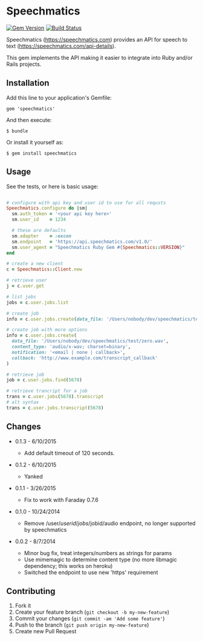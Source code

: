 # Speechmatics

[![Gem Version](https://badge.fury.io/rb/speechmatics.svg)](http://badge.fury.io/rb/speechmatics)
[![Build Status](https://travis-ci.org/PRX/speechmatics.svg?branch=master)](https://travis-ci.org/PRX/speechmatics)

Speechmatics (https://speechmatics.com) provides an API for speech to text (https://speechmatics.com/api-details).

This gem implements the API making it easier to integrate into Ruby and/or Rails projects.

## Installation

Add this line to your application's Gemfile:

    gem 'speechmatics'

And then execute:

    $ bundle

Or install it yourself as:

    $ gem install speechmatics

## Usage

See the tests, or here is basic usage:
```ruby

# configure with api key and user id to use for all requsts
Speechmatics.configure do |sm|
  sm.auth_token = '<your api key here>'
  sm.user_id    = 1234

  # these are defaults
  sm.adapter    = :excon
  sm.endpoint   = 'https://api.speechmatics.com/v1.0/'
  sm.user_agent = "Speechmatics Ruby Gem #{Speechmatics::VERSION}"
end

# create a new client
c = Speechmatics::Client.new

# retrieve user
j = c.user.get

# list jobs
jobs = c.user.jobs.list

# create job
info = c.user.jobs.create(data_file: '/Users/nobody/dev/speechmatics/test/zero.wav')

# create job with more options
info = c.user.jobs.create(
  data_file: '/Users/nobody/dev/speechmatics/test/zero.wav',
  content_type: 'audio/x-wav; charset=binary',
  notification: '<email | none | callback>',
  callback: 'http://www.example.com/transcript_callback'
)

# retrieve job
job = c.user.jobs.find(5678)

# retrieve trancript for a job
trans = c.user.jobs(5678).transcript
# alt syntax
trans = c.user.jobs.transcript(5678)

```

## Changes

* 0.1.3 - 6/10/2015
  - Add default timeout of 120 seconds.

* 0.1.2 - 6/10/2015
  - Yanked

* 0.1.1 - 3/26/2015
  - Fix to work with Faraday 0.7.6

* 0.1.0 - 10/24/2014
  - Remove /user/$userid/jobs/$jobid/audio endpoint, no longer supported by speechmatics

* 0.0.2 - 8/7/2014
  - Minor bug fix, treat integers/numbers as strings for params
  - Use mimemagic to determine content type (no more libmagic dependency; this works on heroku)
  - Switched the endpoint to use new 'https' requirement

## Contributing

1. Fork it
2. Create your feature branch (`git checkout -b my-new-feature`)
3. Commit your changes (`git commit -am 'Add some feature'`)
4. Push to the branch (`git push origin my-new-feature`)
5. Create new Pull Request
